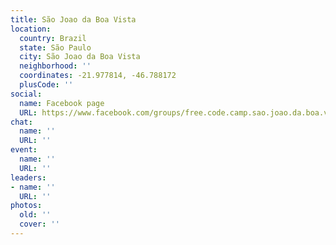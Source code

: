```yaml
---
title: São Joao da Boa Vista
location:
  country: Brazil
  state: São Paulo
  city: São Joao da Boa Vista
  neighborhood: ''
  coordinates: -21.977814, -46.788172
  plusCode: ''
social:
  name: Facebook page
  URL: https://www.facebook.com/groups/free.code.camp.sao.joao.da.boa.vista
chat:
  name: ''
  URL: ''
event:
  name: ''
  URL: ''
leaders:
- name: ''
  URL: ''
photos:
  old: ''
  cover: ''
---
```

